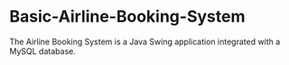 # Basic-Airline-Booking-System
The Airline Booking System is a Java Swing application integrated with a MySQL database.

